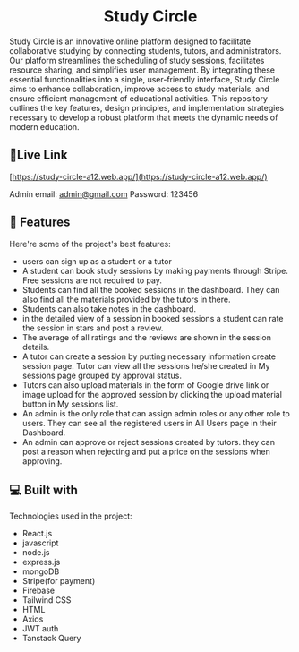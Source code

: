 <h1 align="center" id="title">Study Circle</h1>

<p id="description">Study Circle is an innovative online platform designed to facilitate collaborative studying by connecting students, tutors, and administrators. Our platform streamlines the scheduling of study sessions, facilitates resource sharing, and simplifies user management. By integrating these essential functionalities into a single, user-friendly interface, Study Circle aims to enhance collaboration, improve access to study materials, and ensure efficient management of educational activities. This repository outlines the key features, design principles, and implementation strategies necessary to develop a robust platform that meets the dynamic needs of modern education.</p>

<h2>🚀Live Link</h2>

[https://study-circle-a12.web.app/](https://study-circle-a12.web.app/)

Admin email: admin@gmail.com
Password: 123456
  
  
<h2>🧐 Features</h2>

Here're some of the project's best features:

*   users can sign up as a student or a tutor
*   A student can book study sessions by making payments through Stripe. Free sessions are not required to pay.
*   Students can find all the booked sessions in the dashboard. They can also find all the materials provided by the tutors in there.
*   Students can also take notes in the dashboard.
*   in the detailed view of a session in booked sessions a student can rate the session in stars and post a review.
*   The average of all ratings and the reviews are shown in the session details.
*   A tutor can create a session by putting necessary information create session page. Tutor can view all the sessions he/she created in My sessions page grouped by approval status.
*   Tutors can also upload materials in the form of Google drive link or image upload for the approved session by clicking the upload material button in My sessions list.
*   An admin is the only role that can assign admin roles or any other role to users. They can see all the registered users in All Users page in their Dashboard.
*   An admin can approve or reject sessions created by tutors. they can post a reason when rejecting and put a price on the sessions when approving.

  
  
<h2>💻 Built with</h2>

Technologies used in the project:

*   React.js
*   javascript
*   node.js
*   express.js
*   mongoDB
*   Stripe(for payment)
*   Firebase
*   Tailwind CSS
*   HTML
*   Axios
*   JWT auth
*   Tanstack Query